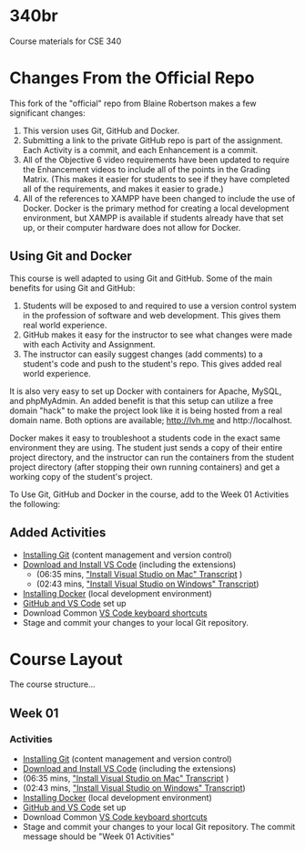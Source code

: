 # 340br

Course materials for CSE 340

# Changes From the Official Repo

This fork of the "official" repo from Blaine Robertson makes a few significant changes:

1. This version uses Git, GitHub and Docker.
2. Submitting a link to the private GitHub repo is part of the assignment. Each Activity is a commit, and each Enhancement is a commit.
3. All of the Objective 6 video requirements have been updated to require the Enhancement videos to include all of the points in the Grading Matrix. (This makes it easier for students to see if they have completed all of the requirements, and makes it easier to grade.)
4. All of the references to XAMPP have been changed to include the use of Docker. Docker is the primary method for creating a local development environment, but XAMPP is available if students already have that set up, or their computer hardware does not allow for Docker.

## Using Git and Docker

This course is well adapted to using Git and GitHub. Some of the main benefits for using Git and GitHub:

1. Students will be exposed to and required to use a version control system in the profession of software and web development. This gives them real world experience.
2. GitHub makes it easy for the instructor to see what changes were made with each Activity and Assignment.
3. The instructor can easily suggest changes (add comments) to a student's code and push to the student's repo. This gives added real world experience.

It is also very easy to set up Docker with containers for Apache, MySQL, and phpMyAdmin. An added benefit is that this setup can utilize a free domain "hack" to make the project look like it is being hosted from a real domain name. Both options are available; http://lvh.me and http://localhost.

Docker makes it easy to troubleshoot a students code in the exact same environment they are using. The student just sends a copy of their entire project directory, and the instructor can run the containers from the student project directory (after stopping their own running containers) and get a working copy of the student's project.

To Use Git, GitHub and Docker in the course, add to the Week 01 Activities the following:

## Added Activities

- [Installing Git](https://ammonshepherd.github.io/340br/phpmotors/views/git.html) (content management and version control)
- [Download and Install VS Code](https://ammonshepherd.github.io/340br/phpmotors/views/vscode-install.html) (including the extensions)
  - (06:35 mins, ["Install Visual Studio on Mac" Transcript](https://docs.google.com/document/d/e/2PACX-1vSwncKnss-b1Q_3YO77IAmXnrsktSqCiFzWiX2Wyp_xwDumvyX4MhRbuJZ1YWdqIykvJ5-u2y5aAVzc/pub) )
  - (02:43 mins, ["Install Visual Studio on Windows" Transcript](https://docs.google.com/document/d/e/2PACX-1vQrnhEFxe6K4HwD1YHwn7q7ZSrLkvefihkb8mWui17mRAL5vBSKcZGlW7ocytlNlBW5rKRihcHuchdr/pub))
- [Installing Docker](https://ammonshepherd.github.io/340br/phpmotors/views/docker-setup.html) (local development environment)
- [GitHub and VS Code](https://ammonshepherd.github.io/340br/phpmotors/views/github-vscode-setup.html) set up
- Download Common [VS Code keyboard shortcuts](https://ammonshepherd.github.io/340br/phpmotors/downloads/code-shortcuts.pdf)
- Stage and commit your changes to your local Git repository.

# Course Layout

The course structure...

## Week 01

### Activities

- [Installing Git](https://ammonshepherd.github.io/340br/phpmotors/views/git.html) (content management and version control)
- [Download and Install VS Code](https://ammonshepherd.github.io/340br/phpmotors/views/vscode-install.html) (including the extensions)
- (06:35 mins, ["Install Visual Studio on Mac" Transcript](https://docs.google.com/document/d/e/2PACX-1vSwncKnss-b1Q_3YO77IAmXnrsktSqCiFzWiX2Wyp_xwDumvyX4MhRbuJZ1YWdqIykvJ5-u2y5aAVzc/pub) )
- (02:43 mins, ["Install Visual Studio on Windows" Transcript](https://docs.google.com/document/d/e/2PACX-1vQrnhEFxe6K4HwD1YHwn7q7ZSrLkvefihkb8mWui17mRAL5vBSKcZGlW7ocytlNlBW5rKRihcHuchdr/pub))
- [Installing Docker](https://ammonshepherd.github.io/340br/phpmotors/views/docker-setup.html) (local development environment)
- [GitHub and VS Code](https://ammonshepherd.github.io/340br/phpmotors/views/github-vscode-setup.html) set up
- Download Common [VS Code keyboard shortcuts](https://ammonshepherd.github.io/340br/phpmotors/downloads/code-shortcuts.pdf)
- Stage and commit your changes to your local Git repository. The commit message should be "Week 01 Activities"
